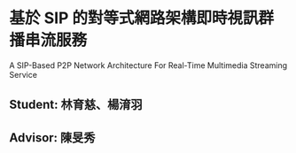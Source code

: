# 基於 SIP 的對等式網路架構即時視訊群播串流服務
A SIP-Based P2P Network Architecture For Real-Time Multimedia Streaming Service

## Student: 林育慈、楊淯羽
## Advisor: 陳旻秀
